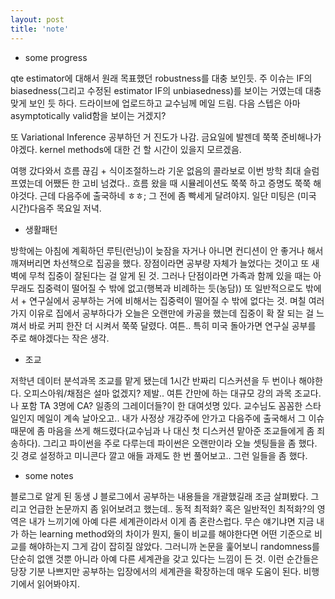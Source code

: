 ```yaml
---
layout: post
title: 'note'
---
```


- some progress

qte estimator에 대해서 원래 목표했던 robustness를 대충 보인듯. 주 이슈는 IF의 biasedness(그리고 수정된 estimator IF의 unbiasedness)를 보이는 거였는데 대충 맞게 보인 듯 하다. 드라이브에 업로드하고 교수님께 메일 드림. 다음 스텝은 아마 asymptotically valid함을 보이는 거겠지?


또 Variational Inference 공부하던 거 진도가 나감. 금요일에 발젠데 쭉쭉 준비해나가야겠다. kernel methods에 대한 건 할 시간이 있을지 모르겠음. 


여행 갔다와서 흐름 끊김 + 식이조절하느라 기운 없음의 콜라보로 이번 방학 최대 슬럼프였는데 어쨌든 한 고비 넘겼다.. 흐름 왔을 때 시뮬레이션도 쭉쭉 하고 증명도 쭉쭉 해야것다. 근데 다음주에 출국하네 ㅎㅎ; 그 전에 좀 빡세게 달려야지. 일단 미팅은 (미국 시간)다음주 목요일 저녁.

- 생활패턴

방학에는 아침에 계획하던 루틴(런닝)이 늦잠을 자거나 아니면 컨디션이 안 좋거나 해서 깨져버리면 차선책으로 집공을 했다. 장점이라면 공부량 자체가 늘었다는 것이고 또 새벽에 무척 집중이 잘된다는 걸 알게 된 것. 그러나 단점이라면 가족과 함께 있을 때는 아무래도 집중력이 떨어질 수 밖에 없고(행복과 비례하는 듯(농담)) 또 일반적으로도 밖에서 + 연구실에서 공부하는 거에 비해서는 집중력이 떨어질 수 밖에 없다는 것. 며칠 여러가지 이유로 집에서 공부하다가 오늘은 오랜만에 카공을 했는데 집중이 확 잘 되는 걸 느껴서 바로 커피 한잔 더 시켜서 쭉쭉 달렸다. 여튼.. 특히 미국 돌아가면 연구실 공부를 주로 해야겠다는 작은 생각. 

- 조교

저학년 데이터 분석과목 조교를 맡게 됐는데 1시간 반짜리 디스커션을 두 번이나 해야한다. 오피스아워/채점은 설마 없겠지? 제발.. 여튼 간만에 하는 대규모 강의 과목 조교다. 나 포함 TA 3명에 CA? 일종의 그레이더들?이 한 대여섯명 있다. 교수님도 꼼꼼한 스타일인지 메일이 계속 날아오고.. 내가 사정상 개강주에 안가고 다음주에 출국해서 그 이슈때문에 좀 마음을 쓰게 해드렸다(교수님과 나 대신 첫 디스커션 맡아준 조교들에게 좀 죄송하다). 그리고 파이썬을 주로 다루는데 파이썬은 오랜만이라 오늘 셋팅들을 좀 했다. 깃 경로 설정하고 미니콘다 깔고 애들 과제도 한 번 풀어보고.. 그런 일들을 좀 했다. 

- some notes

블로그로 알게 된 동생 J 블로그에서 공부하는 내용들을 개괄했길래 조금 살펴봤다. 그리고 언급한 논문까지 좀 읽어보려고 했는데.. 동적 최적화? 혹은 일반적인 최적화?의 영역은 내가 느끼기에 아예 다른 세계관이라서 이게 좀 혼란스럽다. 무슨 얘기냐면 지금 내가 하는 learning method와의 차이가 뭔지, 둘이 비교를 해야한다면 어떤 기준으로 비교를 해야하는지 그게 감이 잡히질 않았다. 그러니까 논문을 훑어보니 randomness를 단순히 없앤 것뿐 아니라 아예 다른 세계관을 갖고 있다는 느낌이 든 것. 이런 순간들은 당장 기분 나쁘지만 공부하는 입장에서의 세계관을 확장하는데 매우 도움이 된다. 비행기에서 읽어봐야지. 

